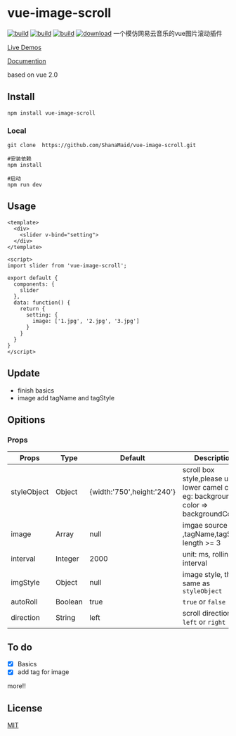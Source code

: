 # vue-image-scroll
[![build](https://img.shields.io/wercker/ci/wercker/docs.svg)](https://github.com/ShanaMaid/vue-image-scroll) 
[![build](https://img.shields.io/badge/npm-1.0.2-blue.svg)](https://github.com/ShanaMaid/vue-image-scroll) 
[![build](https://img.shields.io/npm/l/express.svg)](https://github.com/ShanaMaid/vue-image-scroll)
[![download](https://img.shields.io/npm/dt/vue-image-scroll.svg?style=flat-square)](https://www.npmjs.com/package/vue-image-scroll)
一个模仿网易云音乐的vue图片滚动插件

[Live Demos](http://blog.shanamaid.top/vue-image-scroll/example)

[Documention](http://blog.shanamaid.top/vue-image-scroll/example)

based on vue 2.0

## Install
```
npm install vue-image-scroll 
```

### Local
```
git clone  https://github.com/ShanaMaid/vue-image-scroll.git

#安装依赖
npm install 

#启动
npm run dev

```


## Usage
```
<template>
  <div>
    <slider v-bind="setting">
  </div>
</template>

<script>
import slider from 'vue-image-scroll';

export default {
  components: {
    slider
  },
  data: function() {
    return {
      setting: {
        image: ['1.jpg', '2.jpg', '3.jpg']
      }
    }
  }
}
</script>          
```




## Update
- finish basics
- image add tagName and tagStyle

## Opitions
### Props
| Props     | Type    | Default | Description |
|-----------|---------|---------|-------------|
|styleObject| Object  | {width:'750',height:'240'}|scroll box style,please use lower camel case, eg: background-color => backgroundColor|
|image      | Array   | null    | imgae source path ,tagName,tagStyle; length >= 3|
|interval   | Integer | 2000    | unit: ms, rolling interval |
|imgStyle   | Object  | null    | image style, the same as `styleObject`  |
|autoRoll   | Boolean | true    |  `true` or `false` |
|direction  | String  | left    | scroll direction, `left` or `right` |


## To do
- [x] Basics
- [x] add tag for image

more!!

## License

[MIT](https://github.com/ShanaMaid/vue-image-scroll/blob/master/LICENSE)
